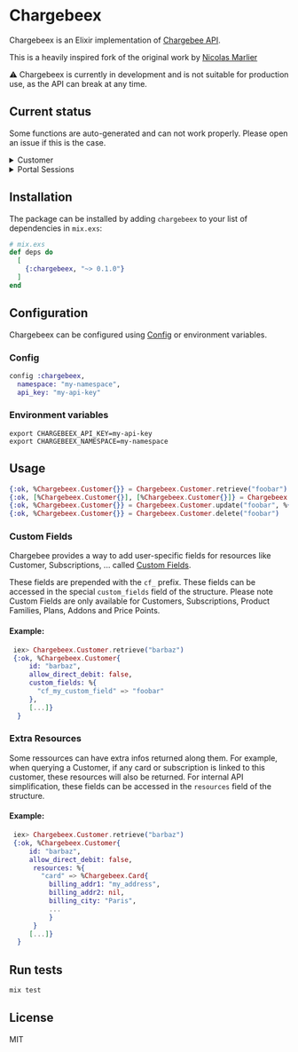 # Chargebeex

Chargebeex is an Elixir implementation of [Chargebee
API](https://apidocs.chargebee.com/docs/api).

This is a heavily inspired fork of the original work by [Nicolas
Marlier](https://github.com/NicolasMarlier/chargebee-elixir)

:warning: Chargebeex is currently in development and is not suitable for production
use, as the API can break at any time.

## Current status

Some functions are auto-generated and can not work properly. Please open an
issue if this is the case.

<details>
<summary>Customer</summary>

- [x] Create
- [x] Retrieve
- [x] Update
- [x] Delete
- [x] Update payment method
- [ ] List of contacts
- [ ] Add contacts
- [ ] Update contacts
- [ ] Delete contacts
- [x] Assign payment role
- [x] Record an excess payment
- [x] Collect payment
- [x] Change billing date
- [x] Merge customers
- [x] Clear personal data
- [x] Link a customer
- [x] Delink a customer
- [x] Update hierarchy access settings
</details>
<details>
<summary>Portal Sessions</summary>

- [x] Create
- [x] Retrieve
- [x] Logout
- [x] Activate
</details>

## Installation

The package can be installed by adding `chargebeex` to your list of dependencies in `mix.exs`:

```elixir
# mix.exs
def deps do
  [
    {:chargebeex, "~> 0.1.0"}
  ]
end
```

## Configuration

Chargebeex can be configured using [Config](https://hexdocs.pm/elixir/1.12/Config.html) or environment variables.

### Config

```elixir
config :chargebeex,
  namespace: "my-namespace",
  api_key: "my-api-key"
```

### Environment variables

```
export CHARGEBEEX_API_KEY=my-api-key
export CHARGEBEEX_NAMESPACE=my-namespace
```

## Usage
```elixir
{:ok, %Chargebeex.Customer{}} = Chargebeex.Customer.retrieve("foobar")
{:ok, [%Chargebeex.Customer{}], [%Chargebeex.Customer{}]} = Chargebeex.Customer.list()
{:ok, %Chargebeex.Customer{}} = Chargebeex.Customer.update("foobar", %{name: "updated"})
{:ok, %Chargebeex.Customer{}} = Chargebeex.Customer.delete("foobar")
```

### Custom Fields

Chargebee provides a way to add user-specific fields for resources like
Customer, Subscriptions, ... called [Custom
Fields](https://www.chargebee.com/docs/2.0/custom_fields.html).

These fields are prepended with the `cf_` prefix. These fields can be accessed
in the special `custom_fields` field of the structure. Please note Custom Fields
are only available for Customers, Subscriptions, Product Families, Plans,
Addons and Price Points.

#### Example:

```elixir
 iex> Chargebeex.Customer.retrieve("barbaz")
 {:ok, %Chargebeex.Customer{
     id: "barbaz",
     allow_direct_debit: false,
     custom_fields: %{
       "cf_my_custom_field" => "foobar"
     },
     [...]}
  }
```

### Extra Resources

Some ressources can have extra infos returned along them. For example, when
querying a Customer, if any card or subscription is linked to this customer,
these resources will also be returned. For internal API simplification, these
fields can be accessed in the `resources` field of the structure.

#### Example:

```elixir
 iex> Chargebeex.Customer.retrieve("barbaz")
 {:ok, %Chargebeex.Customer{
     id: "barbaz",
     allow_direct_debit: false,
      resources: %{
        "card" => %Chargebeex.Card{
          billing_addr1: "my_address",
          billing_addr2: nil,
          billing_city: "Paris",
          ...
          }
      }
     [...]}
  }
```

## Run tests

```sh
mix test
```

## License
MIT
